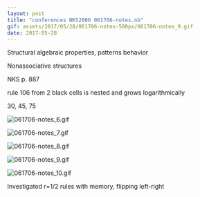 ```yaml
---
layout: post
title: "conferences NKS2006 061706-notes.nb"
gif: assets/2017/05/28/061706-notes-500px/061706-notes_9.gif
date: 2017-05-28
---
```


Structural algebraic properties, patterns behavior

Nonassociative structures

NKS p. 887

rule 106 from 2 black cells is nested and grows logarithmically

30, 45, 75

![061706-notes_6.gif](../../../assets/2017/05/28/061706-notes-500px/061706-notes_6.gif)

![061706-notes_7.gif](../../../assets/2017/05/28/061706-notes-500px/061706-notes_7.gif)

![061706-notes_8.gif](../../../assets/2017/05/28/061706-notes-500px/061706-notes_8.gif)

![061706-notes_9.gif](../../../assets/2017/05/28/061706-notes-500px/061706-notes_9.gif)

![061706-notes_10.gif](../../../assets/2017/05/28/061706-notes-500px/061706-notes_10.gif)

Investigated r=1/2 rules with memory, flipping left-right

